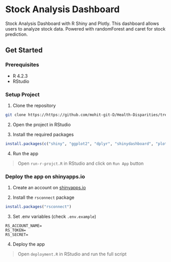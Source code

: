 # Stock Analysis Dashboard

Stock Analysis Dashboard with R Shiny and Plotly. This dashboard allows users to analyze stock data. Powered with randomForest and caret for stock prediction.

## Get Started

### Prerequisites

- R 4.2.3
- RStudio

### Setup Project

1. Clone the repository
```bash
git clone https://https://github.com/mohit-git-D/Health-Disparities/tree/main
```

2. Open the project in RStudio

3. Install the required packages

```R
install.packages(c("shiny", "ggplot2", "dplyr", "shinydashboard", "plotly", "zoo", "caret", "randomForest", "conflicted", "rsconnect"))
```

4. Run the app

> Open `run-r-projct.R` in RStudio and click on `Run App` button

### Deploy the app on shinyapps.io

1. Create an account on [shinyapps.io](https://www.shinyapps.io/)

2. Install the `rsconnect` package

```R
install.packages("rsconnect")
```

3. Set .env variables (check `.env.example`) 
```
RS_ACCOUNT_NAME=
RS_TOKEN=
RS_SECRET=
```

4. Deploy the app
> Open `deployment.R` in RStudio and run the full script
